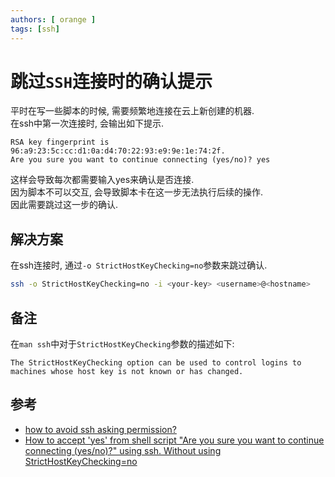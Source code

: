 ```yaml
---
authors: [ orange ]
tags: [ssh]
---
```


# 跳过`SSH`连接时的确认提示

平时在写一些脚本的时候, 需要频繁地连接在云上新创建的机器.<br/>
在ssh中第一次连接时, 会输出如下提示.<br/>

```log
RSA key fingerprint is 96:a9:23:5c:cc:d1:0a:d4:70:22:93:e9:9e:1e:74:2f.
Are you sure you want to continue connecting (yes/no)? yes
```

这样会导致每次都需要输入yes来确认是否连接.<br/>
因为脚本不可以交互, 会导致脚本卡在这一步无法执行后续的操作.<br/>
因此需要跳过这一步的确认.<br/>

<!--truncate-->

## 解决方案

在ssh连接时, 通过`-o StrictHostKeyChecking=no`参数来跳过确认.<br/>

```bash
ssh -o StrictHostKeyChecking=no -i <your-key> <username>@<hostname>
```

## 备注

在`man ssh`中对于`StrictHostKeyChecking`参数的描述如下:

```text
The StrictHostKeyChecking option can be used to control logins to machines whose host key is not known or has changed.
```

## 参考

- [how to avoid ssh asking permission?](https://unix.stackexchange.com/questions/33271/how-to-avoid-ssh-asking-permission)
- [How to accept 'yes' from shell script "Are you sure you want to continue connecting (yes/no)?" using ssh. Without using StrictHostKeyChecking=no](https://stackoverflow.com/questions/64449495/how-to-accept-yes-from-shell-script-are-you-sure-you-want-to-continue-connect)